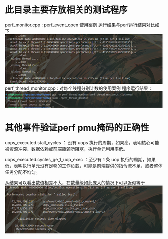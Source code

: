 # 此目录主要存放相关的测试程序
perf_monitor.cpp : perf_event_open 使用案例
运行结果与perf运行结果对比如下
![Alt text](../image/image-4.png)
perf_thread_monitor.cpp :  对每个线程分别计数的使用案例
程序运行结果：
![Alt text](../image/image-3.png)

# 其他事件验证perf pmu掩码的正确性
uops_executed.stall_cycles ： 没有 uops 执行的周期，如果高，表明核心可能被资源冲突、数据依赖或前端瓶颈所阻塞，执行单元利用率低。

uops_executed.cycles_ge_1_uop_exec  ：至少有 1 条 uop 执行的周期，如果低，表明执行单元没有足够的工作负载，可能是前端提供的指令流不足，或者整体任务分配不均匀。

从结果可以看出数值相差不大，在数量级如此庞大的情况下可以近似等于
![Alt text](../image/image-5.png)
